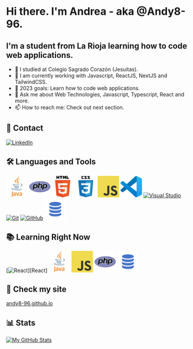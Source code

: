 # Hi there. I'm Andrea - aka @Andy8-96.

## I'm a student from La Rioja learning how to code web applications.

- 🔭 I studied at Colegio Sagrado Corazón (Jesuitas).
- 🌱 I am currently working with Javascript, ReactJS, NextJS and TailwindCSS.
- 🥅 2023 goals: Learn how to code web applications.
- 💬 Ask me about Web Technologies, Javascript, Typescript, React and more.
- 📫 How to reach me: Check out next section.

## 💬 Contact

[<img alt="LinkedIn" width="40" height="32" src="https://cdn.jsdelivr.net/npm/simple-icons@v3/icons/linkedin.svg" />][LinkedIn]

## 🛠 Languages and Tools

[<img alt="Java" width="58" src="https://raw.githubusercontent.com/github/explore/80688e429a7d4ef2fca1e82350fe8e3517d3494d/topics/java/java.png" />][Java]
[<img alt="PHP" width="58" src="https://raw.githubusercontent.com/github/explore/ccc16358ac4530c6a69b1b80c7223cd2744dea83/topics/php/php.png" />][PHP]
[<img alt="HTML" width="58" src="https://raw.githubusercontent.com/github/explore/80688e429a7d4ef2fca1e82350fe8e3517d3494d/topics/html/html.png" />][HTML]
[<img alt="CSS" width="58" src="https://raw.githubusercontent.com/github/explore/80688e429a7d4ef2fca1e82350fe8e3517d3494d/topics/css/css.png" />][CSS]
[<img alt="JavaScript" width="58" src="https://raw.githubusercontent.com/github/explore/80688e429a7d4ef2fca1e82350fe8e3517d3494d/topics/javascript/javascript.png" />][JavaScript]
[<img alt="Visual Studio Code" width="58" src="https://raw.githubusercontent.com/github/explore/80688e429a7d4ef2fca1e82350fe8e3517d3494d/topics/visual-studio-code/visual-studio-code.png" />][Visual Studio Code]
[<img alt="Visual Studio" width="58" src="https://www.misprogramas.es/sites/default/files/styles/logos/public/content/logos/visual_studio.png?itok=BRo9dKMj" />][Visual Studio]
[<img alt="Git" width="58" src="https://www.vectorlogo.zone/logos/git-scm/git-scm-icon.svg" />][Git]
[<img alt="GitHub" width="58" src="https://cdn.jsdelivr.net/npm/simple-icons@v3/icons/github.svg" />][GitHub]
[<img alt="SQL" width="58" src="https://raw.githubusercontent.com/github/explore/80688e429a7d4ef2fca1e82350fe8e3517d3494d/topics/sql/sql.png" />][SQL]

## 📚 Learning Right Now

[<img alt="React" width="58" src="[https://raw.githubusercontent.com/github/explore/80688e429a7d4ef2fca1e82350fe8e3517d3494d/topics/java/java.png](https://w7.pngwing.com/pngs/403/269/png-transparent-react-react-native-logos-brands-in-colors-icon-thumbnail.png)" />][React]
[<img alt="Java" width="58" src="https://raw.githubusercontent.com/github/explore/80688e429a7d4ef2fca1e82350fe8e3517d3494d/topics/java/java.png" />][Java]
[<img alt="JavaScript" width="58" src="https://raw.githubusercontent.com/github/explore/80688e429a7d4ef2fca1e82350fe8e3517d3494d/topics/javascript/javascript.png" />][JavaScript]
[<img alt="PHP" width="58" src="https://raw.githubusercontent.com/github/explore/ccc16358ac4530c6a69b1b80c7223cd2744dea83/topics/php/php.png" />][PHP]
[<img alt="SQL" width="58" src="https://raw.githubusercontent.com/github/explore/80688e429a7d4ef2fca1e82350fe8e3517d3494d/topics/sql/sql.png" />][SQL]

## 📃 Check my site

[andy8-96.github.io](https://andy8-96.github.io/)

## 📊 Stats

[![My GitHub Stats](https://github-readme-stats.vercel.app/api?username=Andy8-96&show_icons=true&hide_border=true&theme=vue)](https://github.com/anuraghazra/github-readme-stats)

<!-- Reference URLs -->
[PHP]: https://www.php.net/
[Java]: https://www.java.com/es/download/
[LinkedIn]: https://es.linkedin.com/in/andrea-cabral-angulo-0b3322142
[HTML]: https://github.com/search?q=html
[CSS]: https://github.com/search?q=css
[JavaScript]: https://github.com/search?q=javascript
[Visual Studio Code]: https://code.visualstudio.com/
[Visual Studio]: https://visualstudio.microsoft.com/es/
[Git]: https://git-scm.com/
[GitHub]: https://github.com/
[SQL]: https://www.microsoft.com/es-es/sql-server/sql-server-downloads


